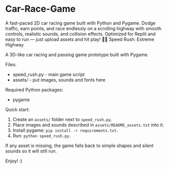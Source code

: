# Car-Race-Game
A fast-paced 2D car racing game built with Python and Pygame. Dodge traffic, earn points, and race endlessly on a scrolling highway with smooth controls, realistic sounds, and collision effects. Optimized for Replit and easy to run — just upload assets and hit play! 🚗💨
Speed Rush: Extreme Highway

A 3D-like car racing and passing game prototype built with Pygame.

Files:
- speed_rush.py  - main game script
- assets/        - put images, sounds and fonts here

Required Python packages:
- pygame

Quick start:
1. Create an `assets/` folder next to `speed_rush.py`.
2. Place images and sounds described in `assets/README_assets.txt` into it.
3. Install pygame: `pip install -r requirements.txt`.
4. Run: `python speed_rush.py`.

If any asset is missing, the game falls back to simple shapes and silent sounds so it will still run.

Enjoy! :)
